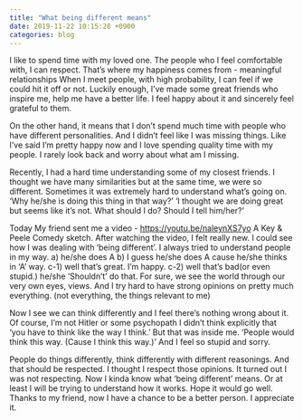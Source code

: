 ```yaml
---
title: "What being different means"
date: 2019-11-22 10:15:28 +0900
categories: blog
---
```


I like to spend time with my loved one. The people who I feel comfortable with, I can respect. That’s where my happiness comes from - meaningful relationships
When I meet people, with high probability, I can feel if we could hit it off or not. Luckily enough, I’ve made some great friends who inspire me, help me have a better life. I feel happy about it and sincerely feel grateful to them.

On the other hand, it means that I don’t spend much time with people who have different personalities. And I didn’t feel like I was missing things. Like I’ve said I’m pretty happy now and I love spending quality time with my people. I rarely look back and worry about what am I missing.

Recently, I had a hard time understanding some of my closest friends. I thought we have many similarities but at the same time, we were so different. Sometimes it was extremely hard to understand what’s going on. ‘Why he/she is doing this thing in that way?’ ‘I thought we are doing great but seems like it’s not. What should I do? Should I tell him/her?’

Today My friend sent me a video - https://youtu.be/naleynXS7yo A Key & Peele Comedy sketch. After watching the video, I felt really new. I could see how I was dealing with ‘being different’. I always tried to understand people in my way. a) he/she does A b) I guess he/she does A cause he/she thinks in ‘A’ way. c-1) well that’s great. I’m happy. c-2) well that’s bad(or even stupid.) he/she ‘Shouldn’t’ do that. For sure, we see the world through our very own eyes, views. And I try hard to have strong opinions on pretty much everything. (not everything, the things relevant to me)

Now I see we can think differently and I feel there’s nothing wrong about it. Of course, I’m not Hitler or some psychopath I didn’t think explicitly that ‘you have to think like the way I think.’ But that was inside me. ‘People would think this way. (Cause I think this way.)’ And I feel so stupid and sorry.

People do things differently, think differently with different reasonings. And that should be respected. I thought I respect those opinions. It turned out I was not respecting. Now I kinda know what ‘being different’ means. Or at least I will be trying to understand how it works. Hope it would go well. Thanks to my friend, now I have a chance to be a better person. I appreciate it.
